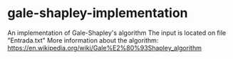 # gale-shapley-implementation
An implementation of Gale-Shapley's algorithm
The input is located on file "Entrada.txt"
More information about the algorithm: https://en.wikipedia.org/wiki/Gale%E2%80%93Shapley_algorithm

